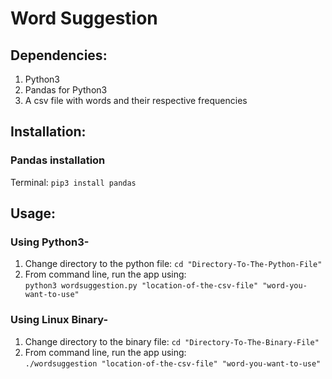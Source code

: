 # Word Suggestion

## Dependencies:

1. Python3
2. Pandas for Python3
3. A csv file with words and their respective frequencies

## Installation:

### Pandas installation
Terminal: `pip3 install pandas`

## Usage:

### Using Python3-

1. Change directory to the python file: `cd "Directory-To-The-Python-File"`
2. From command line, run the app using:  
`python3 wordsuggestion.py "location-of-the-csv-file" "word-you-want-to-use"`

### Using Linux Binary-

1. Change directory to the binary file: `cd "Directory-To-The-Binary-File"`
2. From command line, run the app using:  
`./wordsuggestion "location-of-the-csv-file" "word-you-want-to-use"`
